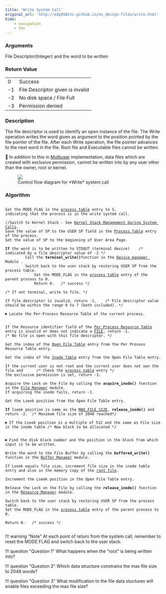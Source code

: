 ```yaml
---
title: 'Write System Call'
original_url: 'http://eXpOSNitc.github.io/os_design-files/write.html'
hide: 
    - navigation
    - toc
---
```


### Arguments
File Descriptor(Integer) and the word to be written


### Return Value

|  |  |
| --- | --- |
| 0 | Success |
| -1 | File Descriptor given is invalid |
| -2 | No disk space / File Full |
| -3 | Permission denied |


### Description
The file descriptor is used to identify an open instance of the file. The Write operation writes the word given as argument to the position pointed by the file pointer of the file. After each Write operation, the file pointer advances to the next word in the file. Root file and Executable files cannot be written.


:red_circle: In addition to this in  [Multiuser](../os-spec/multiuser.md) implementation, data files which are created with exclusive permission, cannot be written into by any user other than the owner, root or kernel.

<figure>
    <img src="../../assets/img/roadmap/FileWrite.png">
    <figcaption>Control flow diagram for *Write* system call</figcaption>
</figure>
  
  

### Algorithm

<pre><code>
Set the MODE_FLAG in the <a href="../../os-design/process-table/">process table</a> entry to 5, 
indicating that the process is in the write system call.

//Switch to Kernel Stack - See <a href="../../os-design/stack-smcall/">Kernel Stack Management during System Calls</a>. 
Save the value of SP to the USER SP field in the <a href="../../os-design/process-table/">Process Table</a> entry of the process.
Set the value of SP to the beginning of User Area Page.

<b>If</b> the word is to be written to STDOUT (terminal device)    /* indicated by a file descriptor value of -2 */
	     Call the <b>terminal_write()</b>function in the <a href="../../modules/module-04/" target="_blank">Device manager </a> Module .
	     Switch back to the user stack by restoring USER SP from the process table.
             Set the MODE_FLAG in the <a href="../../os-design/process-table/">process table</a> entry of the parent process to 0.
             Return 0.   /* success */
			 
/* If not terminal, write to file. */

If file descriptor is invalid, return -1.    /* File descriptor value should be within the range 0 to 7 (both included). */

<details class="code-accordion"><summary>Locate the Per-Process Resource Table of the current process.</summary>
                 Find the PID of the current process from the <a href="../../os-design/mem-ds/#system-status-table" target="_blank">System Status Table</a>.
                 Find the User Area page number from the <a href="../../os-design/process-table/#per_process_table" target="_blank">Process Table</a> entry.
                 The  <a href="../../os-design/process-table/#per_process_table">Per-Process Resource Table</a> is located at the  <a href="../../support-tools/constants/" target="_blank">RESOURCE_TABLE_OFFSET</a> from the base of the <a href="../../os-design/process-table/#user_area" target="_blank"> User Area Page </a>.
</details>

If the Resource identifier field of the <a href="../../os-design/process-table/#per_process_table" target="_blank">Per Process Resource Table</a> entry is invalid or does not indicate a <a href="../../support-tools/constants/" target="_blank">FILE</a>, return -1.   
/* No file is open with this file descriptor. */

Get the index of the <a href="../../os-design/mem-ds/#open-file-table" target="_blank">Open File Table</a> entry from the Per Process Resource Table entry.

Get the index of the <a href="../../os-design/disk-ds/#inode_table" target="_blank">Inode Table</a> entry from the Open File Table entry. 

If the current user is not root and the current user does not own the file and 		/* Check the <a href="../../os-design/process-table/">process table</a> entry */
the exclusive permission is set, return -3. 

Acquire the Lock on the File by calling the <b>acquire_inode()</b> function in the <a href="../../modules/module-00/" target="_blank">File Manager</a> module.  
If acquiring the inode fails, return -1.

Get the Lseek position from the Open File Table entry.

<b>If</b> lseek position is same as the <a href="../../support-tools/constants/">MAX_FILE_SIZE</a>, <b>release_inode()</b> and return -2.  /* Maximum file size of 2048 reached*/

<details class="code-accordion"><summary>If the Lseek position is a multiple of 512 and the same as File size in the inode table /* New block to be allocated */</summary>	
              Get a free disk block by calling the <b>get_free_block()</b> function in the <a href="../../modules/module-02/">Memory Manager</a> module.

              If no free disk block is found <b>release_inode()</b> and return -2. 

              Set the new disk block found in the corresponding (lseek / 512) disk block field  in the <a href="../../os-design/disk-ds/#inode_table" target="_blank">Inode table</a> entry.
</details>

<details class="code-accordion"><summary>Find the disk block number and the position in the block from which input is to be written.</summary>
               Get the block index from lseek position.   /* block index = lseek / block size (512) */
               Get the disk block number corresponding to the block index from the <a href="../../os-design/disk-ds/#inode_table" target="_blank">Inode Table</a> .
               Get the offset value from lseek position.   /* offset = lseek % the block size (512) */
</details>
Write the word to the File Buffer by calling the <b>buffered_write()</b> function in the <a href="../../modules/module-03/" target="_blank">Buffer Manager</a> module.

If Lseek equals file size, increment file size in the inode table entry and also in the memory copy of the <a href="../../os-design/disk-ds/#root_file">root file</a>.

Increment the Lseek position in the Open File Table entry.

Release the Lock on the File by calling the <b>release_inode()</b> function in the <a href="../../modules/module-00/" target="_blank">Resource Manager</a> module.

Switch back to the user stack by restoring USER SP from the process table.
Set the MODE_FLAG in the <a href="../../os-design/process-table/">process table</a> entry of the parent process to 0.

Return 0.   /* success */

</code></pre>

!!! warning "Note"
    At each point of return from the system call, remember to reset the MODE FLAG and switch back to the user stack.


!!! question "Question 1"
    What happens when the "root" is being written into?

!!! question "Question 2"
    Which data structure constrains the max file size to 2048 words?

!!! question "Question 3"
    What modification to the file data stuctures will enable files exceeding the max file size?



  











































